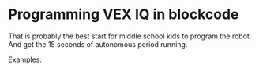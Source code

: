 # Programming VEX IQ in blockcode

That is probably the best start for middle school kids to program the robot. And get the 15 seconds of autonomous period running.

Examples:

